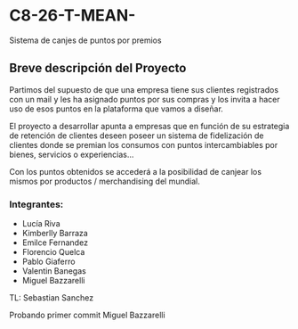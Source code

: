 # C8-26-T-MEAN-
Sistema de canjes de puntos por premios

<h2>Breve descripción del Proyecto</h2>

Partimos del supuesto de que una empresa tiene sus clientes registrados con un mail y les ha asignado puntos por sus compras y los invita a hacer uso de esos puntos en la plataforma que vamos a diseñar.

El proyecto a desarrollar apunta a empresas que en función de su estrategia de retención de clientes deseen poseer un sistema de fidelización de clientes donde se premian los consumos con puntos intercambiables por bienes, servicios o experiencias…

Con los puntos obtenidos se accederá a la posibilidad de canjear los mismos por productos / merchandising del mundial.


### Integrantes:
* Lucía Riva 
* Kimberlly Barraza
* Emilce Fernandez
* Florencio Quelca
* Pablo Giaferro
* Valentin Banegas
* Miguel Bazzarelli

TL: Sebastian Sanchez


Probando primer commit Miguel Bazzarelli

